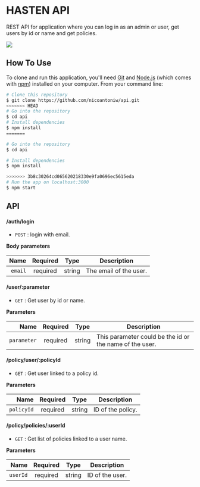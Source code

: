 # HASTEN API

REST API for application where you can log in as an admin or user, get users by id or name and get policies.

![](header.png)

## How To Use

To clone and run this application, you'll need [Git](https://git-scm.com) and [Node.js](https://nodejs.org/en/download/) (which comes with [npm](http://npmjs.com)) installed on your computer. From your command line:

```bash
# Clone this repository
$ git clone https://github.com/nicoantoniw/api.git
<<<<<<< HEAD
# Go into the repository
$ cd api
# Install dependencies
$ npm install
=======

# Go into the repository
$ cd api

# Install dependencies
$ npm install

>>>>>>> 3b8c30264cd065620218330e9fa0696ec5615eda
# Run the app on localhost:3000
$ npm start
```


## API

#### /auth/login
* `POST` : login with email.

**Body parameters**

|          Name | Required |  Type   | Description                                                                                                                                                           |
| -------------:|:--------:|:-------:| --------------------------------------------------------------------------------------------------------------------------------------------------------------------- |
|     `email` | required | string  | The email of the user.                                                                     |

#### /user/:parameter
* `GET` : Get user by id or name.

**Parameters**

|          Name | Required |  Type   | Description                                                                                                                                                           |
| -------------:|:--------:|:-------:| --------------------------------------------------------------------------------------------------------------------------------------------------------------------- |
|     `parameter` | required | string  | This parameter could be the id or the name of the user.

#### /policy/user/:policyId
* `GET` : Get user linked to a policy id.

**Parameters**

|          Name | Required |  Type   | Description                                                                                                                                                           |
| -------------:|:--------:|:-------:| --------------------------------------------------------------------------------------------------------------------------------------------------------------------- |
|     `policyId` | required | string  | ID of the policy.

#### /policy/policies/:userId
* `GET` : Get list of policies linked to a user name.

**Parameters**

|          Name | Required |  Type   | Description                                                                                                                                                           |
| -------------:|:--------:|:-------:| --------------------------------------------------------------------------------------------------------------------------------------------------------------------- |
|     `userId` | required | string  | ID of the user.
